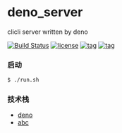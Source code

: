 # deno_server

clicli server written by deno

[![Build Status](https://github.com/cliclitv/deno_server/workflows/ci/badge.svg?branch=master)](https://github.com/cliclitv/deno_server/actions)
[![license](https://img.shields.io/github/license/cliclitv/deno_server.svg)](https://github.com/cliclitv/deno_server)
[![tag](https://img.shields.io/badge/deno-v0.37.1-green.svg)](https://github.com/denoland/deno)
[![tag](https://img.shields.io/badge/abc-v0.2.5-green.svg)](https://github.com/zhmushan/abc)

### 启动

```sh
$ ./run.sh
```

### 技术栈

- [deno](https://deno.land)
- [abc](https://github.com/zhmushan/abc)
